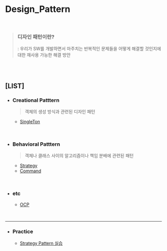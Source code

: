 # Design_Pattern
<br>

> ###  디자인 패턴이란? 
> : 우리가 SW를 개발하면서 마주치는 반복적인 문제들을 어떻게 해결할 것인지에 대한 재사용 가능한 해결 방안

<br>
<br>

## [LIST]
+ ### Creational Patttern
  > 객체의 생성 방식과 관련된 디자인 패턴
  
  + <a href="Creational Pattern/Singleton.md">SingleTon</a>

<br>

+ ### Behavioral Patttern
  > 객체나 클래스 사이의 알고리즘이나 책임 분배에 관련된 패턴

  + <a href="Behavioral pattern/Strategy.md">Strategy</a>
  + <a href="Behavioral pattern/Command.md">Command</a>

<br>

+ ### etc
  
  + <a href="etc/OCP.md">OCP</a>


<br>
<hr>

+ ### Practice
  
  + <a href="Practice/Strategy Pattern.md">Strategy Pattern 실습</a>

<br>
<br>
